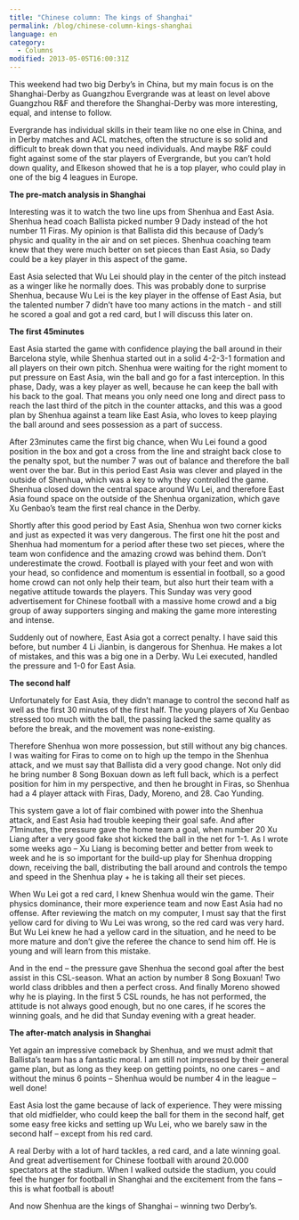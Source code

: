 ```yaml
---
title: "Chinese column: The kings of Shanghai"
permalink: /blog/chinese-column-kings-shanghai
language: en
category:
  - Columns
modified: 2013-05-05T16:00:31Z
---
```


This weekend had two big Derby’s in China, but my main focus is on the Shanghai-Derby as Guangzhou Evergrande was at least on level above Guangzhou R&F and therefore the Shanghai-Derby was more interesting, equal, and intense to follow.

Evergrande has individual skills in their team like no one else in China, and in Derby matches and ACL matches, often the structure is so solid and difficult to break down that you need individuals. And maybe R&F could fight against some of the star players of Evergrande, but you can’t hold down quality, and Elkeson showed that he is a top player, who could play in one of the big 4 leagues in Europe.



**The pre-match analysis in Shanghai**

Interesting was it to watch the two line ups from Shenhua and East Asia. Shenhua head coach Ballista picked number 9 Dady instead of the hot number 11 Firas. My opinion is that Ballista did this because of Dady’s physic and quality in the air and on set pieces. Shenhua coaching team knew that they were much better on set pieces than East Asia, so Dady could be a key player in this aspect of the game.



East Asia selected that Wu Lei should play in the center of the pitch instead as a winger like he normally does. This was probably done to surprise Shenhua, because Wu Lei is the key player in the offense of East Asia, but the talented number 7 didn’t have too many actions in the match - and still he scored a goal and got a red card, but I will discuss this later on.



**The first 45minutes**

East Asia started the game with confidence playing the ball around in their Barcelona style, while Shenhua started out in a solid 4-2-3-1 formation and all players on their own pitch. Shenhua were waiting for the right moment to put pressure on East Asia, win the ball and go for a fast interception. In this phase, Dady, was a key player as well, because he can keep the ball with his back to the goal. That means you only need one long and direct pass to reach the last third of the pitch in the counter attacks, and this was a good plan by Shenhua against a team like East Asia, who loves to keep playing the ball around and sees possession as a part of success.



After 23minutes came the first big chance, when Wu Lei found a good position in the box and got a cross from the line and straight back close to the penalty spot, but the number 7 was out of balance and therefore the ball went over the bar. But in this period East Asia was clever and played in the outside of Shenhua, which was a key to why they controlled the game. Shenhua closed down the central space around Wu Lei, and therefore East Asia found space on the outside of the Shenhua organization, which gave Xu Genbao’s team the first real chance in the Derby.

Shortly after this good period by East Asia, Shenhua won two corner kicks and just as expected it was very dangerous. The first one hit the post and Shenhua had momentum for a period after these two set pieces, where the team won confidence and the amazing crowd was behind them. Don’t underestimate the crowd. Football is played with your feet and won with your head, so confidence and momentum is essential in football, so a good home crowd can not only help their team, but also hurt their team with a negative attitude towards the players. This Sunday was very good advertisement for Chinese football with a massive home crowd and a big group of away supporters singing and making the game more interesting and intense.



Suddenly out of nowhere, East Asia got a correct penalty. I have said this before, but number 4 Li Jianbin, is dangerous for Shenhua. He makes a lot of mistakes, and this was a big one in a Derby. Wu Lei executed, handled the pressure and 1-0 for East Asia.



**The second half**

Unfortunately for East Asia, they didn’t manage to control the second half as well as the first 30 minutes of the first half. The young players of Xu Genbao stressed too much with the ball, the passing lacked the same quality as before the break, and the movement was none-existing. 



Therefore Shenhua won more possession, but still without any big chances. I was waiting for Firas to come on to high up the tempo in the Shenhua attack, and we must say that Ballista did a very good change. Not only did he bring number 8 Song Boxuan down as left full back, which is a perfect position for him in my perspective, and then he brought in Firas, so Shenhua had a 4 player attack with Firas, Dady, Moreno, and 28. Cao Yunding.



This system gave a lot of flair combined with power into the Shenhua attack, and East Asia had trouble keeping their goal safe. And after 71minutes, the pressure gave the home team a goal, when number 20 Xu Liang after a very good fake shot kicked the ball in the net for 1-1. As I wrote some weeks ago – Xu Liang is becoming better and better from week to week and he is so important for the build-up play for Shenhua dropping down, receiving the ball, distributing the ball around and controls the tempo and speed in the Shenhua play + he is taking all their set pieces.



When Wu Lei got a red card, I knew Shenhua would win the game. Their physics dominance, their more experience team and now East Asia had no offense. After reviewing the match on my computer, I must say that the first yellow card for diving to Wu Lei was wrong, so the red card was very hard. But Wu Lei knew he had a yellow card in the situation, and he need to be more mature and don’t give the referee the chance to send him off. He is young and will learn from this mistake.



And in the end – the pressure gave Shenhua the second goal after the best assist in this CSL-season. What an action by number 8 Song Boxuan! Two world class dribbles and then a perfect cross. And finally Moreno showed why he is playing. In the first 5 CSL rounds, he has not performed, the attitude is not always good enough, but no one cares, if he scores the winning goals, and he did that Sunday evening with a great header.



**The after-match analysis in Shanghai**

Yet again an impressive comeback by Shenhua, and we must admit that Ballista’s team has a fantastic moral. I am still not impressed by their general game plan, but as long as they keep on getting points, no one cares – and without the minus 6 points – Shenhua would be number 4 in the league – well done!

East Asia lost the game because of lack of experience. They were missing that old midfielder, who could keep the ball for them in the second half, get some easy free kicks and setting up Wu Lei, who we barely saw in the second half – except from his red card.



A real Derby with a lot of hard tackles, a red card, and a late winning goal. And great advertisement for Chinese football with around 20.000 spectators at the stadium. When I walked outside the stadium, you could feel the hunger for football in Shanghai and the excitement from the fans – this is what football is about!



And now Shenhua are the kings of Shanghai – winning two Derby’s.
